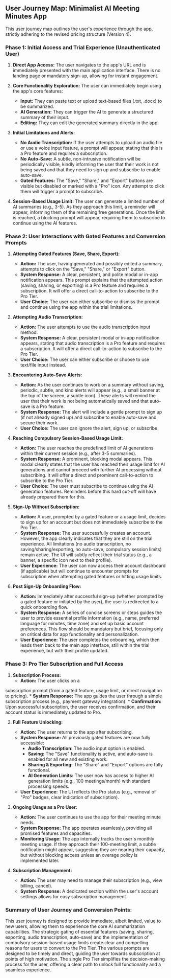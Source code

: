 ## User Journey Map: Minimalist AI Meeting Minutes App

This user journey map outlines the user's experience through the app, strictly adhering to the revised pricing structure (Version 4).

### Phase 1: Initial Access and Trial Experience (Unauthenticated User)

1.  **Direct App Access:** The user navigates to the app's URL and is immediately presented with the main application interface. There is no landing page or mandatory sign-up, allowing for instant engagement.

2.  **Core Functionality Exploration:** The user can immediately begin using the app's core features:
    *   **Input:** They can paste text or upload text-based files (.txt, .docx) to be summarized.
    *   **AI Generation:** They can trigger the AI to generate a structured summary of their input.
    *   **Editing:** They can edit the generated summary directly in the app.

3.  **Initial Limitations and Alerts:**
    *   **No Audio Transcription:** If the user attempts to upload an audio file or use a voice input feature, a prompt will appear, stating that this is a Pro feature and requires a subscription.
    *   **No Auto-Save:** A subtle, non-intrusive notification will be periodically visible, kindly informing the user that their work is not being saved and that they need to sign up and subscribe to enable auto-save.
    *   **Gated Features:** The "Save," "Share," and "Export" buttons are visible but disabled or marked with a "Pro" icon. Any attempt to click them will trigger a prompt to subscribe.

4.  **Session-Based Usage Limit:** The user can generate a limited number of AI summaries (e.g., 3-5). As they approach this limit, a reminder will appear, informing them of the remaining free generations. Once the limit is reached, a blocking prompt will appear, requiring them to subscribe to continue using the AI features.





### Phase 2: User Interactions with Gated Features and Conversion Prompts

1.  **Attempting Gated Features (Save, Share, Export):**
    *   **Action:** The user, having generated and possibly edited a summary, attempts to click on the "Save," "Share," or "Export" button.
    *   **System Response:** A clear, persistent, and polite modal or in-app notification appears. This prompt explains that the attempted action (saving, sharing, or exporting) is a Pro feature and requires a subscription. It will offer a direct call-to-action to subscribe to the Pro Tier.
    *   **User Choice:** The user can either subscribe or dismiss the prompt and continue using the app within the trial limitations.

2.  **Attempting Audio Transcription:**
    *   **Action:** The user attempts to use the audio transcription input method.
    *   **System Response:** A clear, persistent modal or in-app notification appears, stating that audio transcription is a Pro feature and requires a subscription. It will offer a direct call-to-action to subscribe to the Pro Tier.
    *   **User Choice:** The user can either subscribe or choose to use text/file input instead.

3.  **Encountering Auto-Save Alerts:**
    *   **Action:** As the user continues to work on a summary without saving, periodic, subtle, and kind alerts will appear (e.g., a small banner at the top of the screen, a subtle icon). These alerts will remind the user that their work is not being automatically saved and that auto-save is a Pro feature.
    *   **System Response:** The alert will include a gentle prompt to sign up (if not already signed up) and subscribe to enable auto-save and secure their work.
    *   **User Choice:** The user can ignore the alert, sign up, or subscribe.

4.  **Reaching Compulsory Session-Based Usage Limit:**
    *   **Action:** The user reaches the predefined limit of AI generations within their current session (e.g., after 3-5 summaries).
    *   **System Response:** A prominent, blocking modal appears. This modal clearly states that the user has reached their usage limit for AI generations and cannot proceed with further AI processing without subscribing. It will offer a direct and prominent call-to-action to subscribe to the Pro Tier.
    *   **User Choice:** The user must subscribe to continue using the AI generation features. Reminders before this hard cut-off will have already prepared them for this.

5.  **Sign-Up Without Subscription:**
    *   **Action:** A user, prompted by a gated feature or a usage limit, decides to sign up for an account but does not immediately subscribe to the Pro Tier.
    *   **System Response:** The user successfully creates an account. However, the app clearly indicates that they are still on the trial experience. All limitations (no audio transcription, no saving/sharing/exporting, no auto-save, compulsory session limits) remain active. The UI will subtly reflect their trial status (e.g., a banner, a specific icon next to their profile).
    *   **User Experience:** The user can now access their account dashboard (if applicable) but will continue to encounter prompts for subscription when attempting gated features or hitting usage limits.

6.  **Post Sign-Up Onboarding Flow:**
    *   **Action:** Immediately after successful sign-up (whether prompted by a gated feature or initiated by the user), the user is redirected to a quick onboarding flow.
    *   **System Response:** A series of concise screens or steps guides the user to provide essential profile information (e.g., name, preferred language for minutes, time zone) and set up basic account preferences. This flow should be mandatory but brief, focusing only on critical data for app functionality and personalization.
    *   **User Experience:** The user completes the onboarding, which then leads them back to the main app interface, still within the trial experience, but with their profile updated.





### Phase 3: Pro Tier Subscription and Full Access

1.  **Subscription Process:**
    *   **Action:** The user clicks on a 


subscription prompt (from a gated feature, usage limit, or direct navigation to pricing).
    *   **System Response:** The app guides the user through a simple subscription process (e.g., payment gateway integration).
    *   **Confirmation:** Upon successful subscription, the user receives confirmation, and their account status is immediately updated to Pro.

2.  **Full Feature Unlocking:**
    *   **Action:** The user returns to the app after subscribing.
    *   **System Response:** All previously gated features are now fully accessible:
        *   **Audio Transcription:** The audio input option is enabled.
        *   **Saving:** The "Save" functionality is active, and auto-save is enabled for all new and existing work.
        *   **Sharing & Exporting:** The "Share" and "Export" options are fully functional.
        *   **AI Generation Limits:** The user now has access to higher AI generation limits (e.g., 100 meetings/month) with standard processing speeds.
    *   **User Experience:** The UI reflects the Pro status (e.g., removal of "Pro" badges, clear indication of subscription).

3.  **Ongoing Usage as a Pro User:**
    *   **Action:** The user continues to use the app for their meeting minute needs.
    *   **System Response:** The app operates seamlessly, providing all promised features and capacities.
    *   **Monitoring Usage:** The app internally tracks the user's monthly meeting usage. If they approach their 100-meeting limit, a subtle notification might appear, suggesting they are nearing their capacity, but without blocking access unless an overage policy is implemented later.

4.  **Subscription Management:**
    *   **Action:** The user may need to manage their subscription (e.g., view billing, cancel).
    *   **System Response:** A dedicated section within the user's account settings allows for easy subscription management.






### Summary of User Journey and Conversion Points:

This user journey is designed to provide immediate, albeit limited, value to new users, allowing them to experience the core AI summarization capabilities. The strategic gating of essential features (saving, sharing, exporting, audio transcription, auto-save) and the implementation of compulsory session-based usage limits create clear and compelling reasons for users to convert to the Pro Tier. The various prompts are designed to be timely and direct, guiding the user towards subscription at points of high motivation. The single Pro Tier simplifies the decision-making process for the user, offering a clear path to unlock full functionality and a seamless experience.

